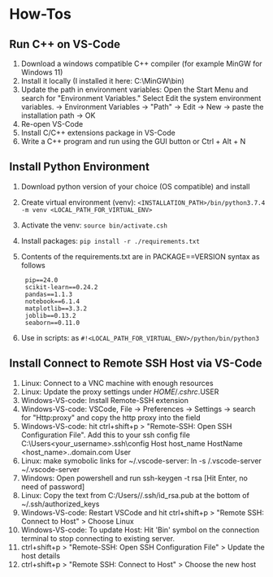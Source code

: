# How-Tos

## Run C++ on VS-Code
1. Download a windows compatible C++ compiler (for example MinGW for Windows 11)
2. Install it locally (I installed it here: C:\MinGW\bin)
3. Update the path in environment variables: Open the Start Menu and search for "Environment Variables." Select Edit the system environment variables. -> Environment Variables -> "Path" -> Edit -> New -> paste the installation path -> OK
4. Re-open VS-Code
5. Install C/C++ extensions package in VS-Code
6. Write a C++ program and run using the GUI button or Ctrl + Alt + N

## Install Python Environment
1. Download python version of your choice (OS compatible) and install
2. Create virtual environment (venv): ```<INSTALLATION_PATH>/bin/python3.7.4  -m venv <LOCAL_PATH_FOR_VIRTUAL_ENV>```
3. Activate the venv: ```source bin/activate.csh```
4. Install packages: ```pip install -r ./requirements.txt```
5. Contents of the requirements.txt are in PACKAGE==VERSION syntax as follows

        pip==24.0
        scikit-learn==0.24.2
        pandas==1.1.3
        notebook==6.1.4
        matplotlib==3.3.2
        joblib==0.13.2
        seaborn==0.11.0
6. Use in scripts: as ```#!<LOCAL_PATH_FOR_VIRTUAL_ENV>/python/bin/python3```
   
## Install Connect to Remote SSH Host via VS-Code
1. Linux: Connect to a VNC machine with enough resources
2. Linux: Update the proxy settings under $HOME/.cshrc.$USER
3. Windows-VS-code: Install Remote-SSH extension
4. Windows-VS-code: VSCode, File → Preferences → Settings → search for "Http:proxy" and copy the http proxy into the field
5. Windows-VS-code: hit ctrl+shift+p > "Remote-SSH: Open SSH Configuration File". Add this to your ssh config file C:\Users\<your_username>\.ssh\config
        Host host_name
            HostName <host_name>.<site>.domain.com
            User <username>
6. Linux: make symobolic links for ~/.vscode-server: ln -s <workarea>/.vscode-server  ~/.vscode-server
7. Windows: Open powershell and run ssh-keygen -t rsa [Hit Enter, no need of password]
8. Linux: Copy the text from C:/Users/<username>/.ssh/id_rsa.pub at the bottom of ~/.ssh/authorized_keys
9. Windows-VS-code: Restart VSCode and hit ctrl+shift+p > "Remote SSH: Connect to Host" > Choose Linux
10. Windows-VS-code: To update Host: Hit 'Bin' symbol on the connection terminal to stop connecting to existing server.
11. ctrl+shift+p > "Remote-SSH: Open SSH Configuration File" > Update the host details
12. ctrl+shift+p > "Remote SSH: Connect to Host" > Choose the new host
    
